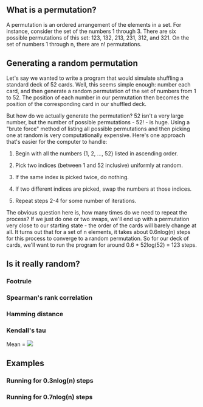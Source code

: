 ## What is a permutation?
A permutation is an ordered arrangement of the elements in a set. For instance, consider the set of the numbers 1 through 3. There are six possible permutations of this set: 123, 132, 213, 231, 312, and 321. On the set of numbers 1 through n, there are n! permutations.

## Generating a random permutation
Let's say we wanted to write a program that would simulate shuffling a standard deck of 52 cards. Well, this seems simple enough: number each card, and then generate a random permutation of the set of numbers from 1 to 52. The position of each number in our permutation then becomes the position of the corresponding card in our shuffled deck. 

But how do we actually generate the permutation? 52 isn't a very large number, but the number of possible permutations - 52! - is huge. Using a "brute force" method of listing all possible permutations and then picking one at random is very computationally expensive. Here's one approach that's easier for the computer to handle:

1) Begin with all the numbers {1, 2, ..., 52} listed in ascending order.

2) Pick two indices (between 1 and 52 inclusive) uniformly at random.

3) If the same index is picked twice, do nothing.

4) If two different indices are picked, swap the numbers at those indices.

5) Repeat steps 2-4 for some number of iterations.

The obvious question here is, how many times do we need to repeat the process? If we just do one or two swaps, we'll end up with a permutation very close to our starting state - the order of the cards will barely change at all. It turns out that for a set of n elements, it takes about 0.6nlog(n) steps for this process to converge to a random permutation. So for our deck of cards, we'll want to run the program for around 0.6 * 52log(52) = 123 steps. 

## Is it really random?
###   Footrule
###   Spearman's rank correlation
###   Hamming distance
###   Kendall's tau
Mean = <img src="https://render.githubusercontent.com/render/math?math=\dfrac{n \choose 2}{2}">

## Examples
###   Running for 0.3nlog(n) steps
###   Running for 0.7nlog(n) steps

